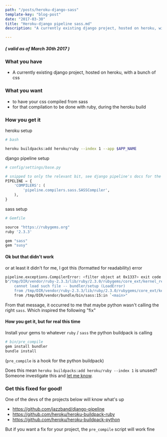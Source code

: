 ```yaml
---
path: "/posts/heroku-django-sass"
template-key: "blog-post"
date: "2017-03-30"
title: "Heroku-django pipeline sass.md"
description: "A currently existing django project, hosted on heroku, with a bunch of css"

---
```


##### ( valid as of March 30th 2017 )

### What you have

- A currently existing django project, hosted on heroku, with a bunch of css

### What you want

- to have your css compiled from sass
- for that compilation to be done with ruby, during the heroku build

### How you get it

heroku setup

```bash
# bash

heroku buildpacks:add heroku/ruby --index 1 --app $APP_NAME
```

django pipeline setup


```python
# config/settings/base.py

# snipped to only the relevant bit, see django pipeline's docs for the rest
PIPELINE = {
    'COMPILERS': (
        'pipeline.compilers.sass.SASSCompiler',
    ),
}
```

sass setup

```ruby
# Gemfile

source "https://rubygems.org"
ruby '2.3.3'

gem "sass"
gem "susy"
```

#### Ok but that didn't work

or at least it didn't for me, I got this (formatted for readability) error

```bash
pipeline.exceptions.CompilerError: <filter object at 0x1337> exit code 1
b"/tmp/DIR/vendor/ruby-2.3.3/lib/ruby/2.3.0/rubygems/core_ext/kernel_require.rb:55:in `require':
    cannot load such file -- bundler/setup (LoadError)
    from /tmp/DIR/vendor/ruby-2.3.3/lib/ruby/2.3.0/rubygems/core_ext/kernel_require.rb:55:in `require'
    from /tmp/DIR/vendor/bundle/bin/sass:15:in `<main>"
```

From that message, it occurred to me that maybe python wasn't calling the right `sass`. Which inspired the following "fix"

#### How you get it, but for real this time

Install your gems to whatever `ruby` / `sass` the python buildpack is calling

```bash
# bin/pre_compile
gem install bundler
bundle install
```

(`pre_compile` is a hook for the python buildpack)

Does this mean `heroku buildpacks:add heroku/ruby --index 1` is unused? Someone investigate this and [let me know](https://twitter.com/lynncyrin).

### Get this fixed for good!

One of the devs of the projects below will know what's up

- <https://github.com/jazzband/django-pipeline>
- <https://github.com/heroku/heroku-buildpack-ruby>
- <https://github.com/heroku/heroku-buildpack-python>

But if you want a fix for your project, the `pre_compile` script will work fine
